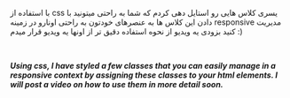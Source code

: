 <p>با استفاده از css یسری کلاس هایی رو استایل دهی کردم که شما به راحتی میتونید با دادن این کلاس ها به عنصرهای خودتون به راحتی اونارو در زمینه responsive مدیریت کنید بزودی یه ویدیو از نحوه استفاده دقیق تر از اونها یه ویدیو قرار میدم :)</p>

&nbsp;

***<p>Using css, I have styled a few classes that you can easily manage in a responsive context by assigning these classes to your html elements. I will post a video on how to use them in more detail soon.</p>***
